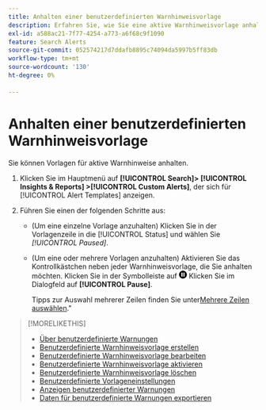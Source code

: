 ```yaml
---
title: Anhalten einer benutzerdefinierten Warnhinweisvorlage
description: Erfahren Sie, wie Sie eine aktive Warnhinweisvorlage anhalten.
exl-id: a588ac21-7f77-4254-a773-a6f68c9f1090
feature: Search Alerts
source-git-commit: 052574217d7ddafb8895c74094da5997b5ff83db
workflow-type: tm+mt
source-wordcount: '130'
ht-degree: 0%

---
```


# Anhalten einer benutzerdefinierten Warnhinweisvorlage

Sie können Vorlagen für aktive Warnhinweise anhalten.

1. Klicken Sie im Hauptmenü auf **[!UICONTROL Search]> [!UICONTROL Insights & Reports] >[!UICONTROL Custom Alerts]**, der sich für [!UICONTROL Alert Templates] anzeigen.

1. Führen Sie einen der folgenden Schritte aus:

   * (Um eine einzelne Vorlage anzuhalten) Klicken Sie in der Vorlagenzeile in die [!UICONTROL Status] und wählen Sie *[!UICONTROL Paused]*.

   * (Um eine oder mehrere Vorlagen anzuhalten) Aktivieren Sie das Kontrollkästchen neben jeder Warnhinweisvorlage, die Sie anhalten möchten. Klicken Sie in der Symbolleiste auf ![Anhalten](/help/search-social-commerce/assets/pause.png "Anhalten") Klicken Sie im Dialogfeld auf **[!UICONTROL Pause]**.

     Tipps zur Auswahl mehrerer Zeilen finden Sie unter[Mehrere Zeilen auswählen](/help/search-social-commerce/common-tasks/navigation-editing-selection/multiple-rows-select.md).&quot;

>[!MORELIKETHIS]
>
>* [Über benutzerdefinierte Warnungen](alert-about.md)
>* [Benutzerdefinierte Warnhinweisvorlage erstellen](alert-template-create.md)
>* [Benutzerdefinierte Warnhinweisvorlage bearbeiten](alert-template-edit.md)
>* [Benutzerdefinierte Warnhinweisvorlage aktivieren](alert-template-activate.md)
>* [Benutzerdefinierte Warnhinweisvorlage löschen](alert-template-delete.md)
>* [Benutzerdefinierte Vorlageneinstellungen](alert-template-settings.md)
>* [Anzeigen benutzerdefinierter Warnungen](alert-view.md)
>* [Daten für benutzerdefinierte Warnungen exportieren](alert-export-data.md)
